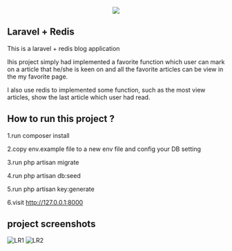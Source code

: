 <p align="center"><img src="https://laravel.com/assets/img/components/logo-laravel.svg"></p>

## Laravel + Redis

This is a laravel + redis blog application

Ihis project simply had implemented a favorite function which user can mark on a article that he/she is keen on and all the favorite articles can be view in the my favorite page.

I also use redis to implemented some function, such as the most view articles, show the last article which user had read.

## How to run this project ?

1.run composer install

2.copy env.example file to a new env file and config your DB setting

3.run php artisan migrate

4.run php artisan db:seed

5.run php artisan key:generate

6.visit http://127.0.0.1:8000


## project screenshots
![LR1](https://user-images.githubusercontent.com/33443385/63865911-fa440900-c9e4-11e9-9086-d01f56c79fe5.png)
![LR2](https://user-images.githubusercontent.com/33443385/63865919-fd3ef980-c9e4-11e9-9171-1439e168608c.png)
